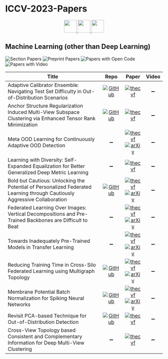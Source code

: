 # ICCV-2023-Papers

<div align="center">
    <a href="https://github.com/DmitryRyumin/ICCV-2023-Papers/blob/main/sections/efficient-and-scalable-vision.md">
        <img src="https://cdn.jsdelivr.net/gh/DmitryRyumin/NewEraAI-Papers@main/images/left.svg" width="40" />
    </a>
    <a href="https://github.com/DmitryRyumin/ICCV-2023-Papers/">
        <img src="https://cdn.jsdelivr.net/gh/DmitryRyumin/NewEraAI-Papers@main/images/home.svg" width="40" />
    </a>
    <a href="https://github.com/DmitryRyumin/ICCV-2023-Papers/blob/main/sections/document-analysis-and-understanding.md">
        <img src="https://cdn.jsdelivr.net/gh/DmitryRyumin/NewEraAI-Papers@main/images/right.svg" width="40" />
    </a>
</div>

## Machine Learning (other than Deep Learning)

![Section Papers](https://img.shields.io/badge/Section%20Papers-11-42BA16) ![Preprint Papers](https://img.shields.io/badge/Preprint%20Papers-6-b31b1b) ![Papers with Open Code](https://img.shields.io/badge/Papers%20with%20Open%20Code-6-1D7FBF) ![Papers with Video](https://img.shields.io/badge/Papers%20with%20Video-0-FF0000)

| **Title** | **Repo** | **Paper** | **Video** |
|-----------|:--------:|:---------:|:---------:|
| Adaptive Calibrator Ensemble: Navigating Test Set Difficulty in Out-of-Distribution Scenarios | [![GitHub](https://img.shields.io/github/stars/insysgroup/Adaptive-Calibrator-Ensemble)](https://github.com/insysgroup/Adaptive-Calibrator-Ensemble) | [![thecvf](https://img.shields.io/badge/pdf-thecvf-7395C5.svg)](https://openaccess.thecvf.com/content/ICCV2023/papers/Zou_Adaptive_Calibrator_Ensemble_Navigating_Test_Set_Difficulty_in_Out-of-Distribution_Scenarios_ICCV_2023_paper.pdf) | :heavy_minus_sign: |
| Anchor Structure Regularization Induced Multi-View Subspace Clustering via Enhanced Tensor Rank Minimization | [![GitHub](https://img.shields.io/github/stars/smallsky-jjt/ASR-ETR)](https://github.com/smallsky-jjt/ASR-ETR)  | [![thecvf](https://img.shields.io/badge/pdf-thecvf-7395C5.svg)](https://openaccess.thecvf.com/content/ICCV2023/papers/Ji_Anchor_Structure_Regularization_Induced_Multi-view_Subspace_Clustering_via_Enhanced_Tensor_ICCV_2023_paper.pdf) | :heavy_minus_sign: |
| Meta OOD Learning for Continuously Adaptive OOD Detection | :heavy_minus_sign: | [![thecvf](https://img.shields.io/badge/pdf-thecvf-7395C5.svg)](https://openaccess.thecvf.com/content/ICCV2023/papers/Wu_Meta_OOD_Learning_For_Continuously_Adaptive_OOD_Detection_ICCV_2023_paper.pdf) <br /> [![arXiv](https://img.shields.io/badge/arXiv-2309.11705-b31b1b.svg)](https://arxiv.org/abs/2309.11705) | :heavy_minus_sign: |
| Learning with Diversity: Self-Expanded Equalization for Better Generalized Deep Metric Learning | :heavy_minus_sign: | [![thecvf](https://img.shields.io/badge/pdf-thecvf-7395C5.svg)](https://openaccess.thecvf.com/content/ICCV2023/papers/Yan_Learning_with_Diversity_Self-Expanded_Equalization_for_Better_Generalized_Deep_Metric_ICCV_2023_paper.pdf) | :heavy_minus_sign: |
| Bold but Cautious: Unlocking the Potential of Personalized Federated Learning through Cautiously Aggressive Collaboration | [![GitHub](https://img.shields.io/github/stars/kxzxvbk/Fling)](https://github.com/kxzxvbk/Fling) | [![thecvf](https://img.shields.io/badge/pdf-thecvf-7395C5.svg)](https://openaccess.thecvf.com/content/ICCV2023/papers/Wu_Bold_but_Cautious_Unlocking_the_Potential_of_Personalized_Federated_Learning_ICCV_2023_paper.pdf) <br /> [![arXiv](https://img.shields.io/badge/arXiv-2309.11103-b31b1b.svg)](https://arxiv.org/abs/2309.11103) | :heavy_minus_sign: |
| Federated Learning Over Images: Vertical Decompositions and Pre-Trained Backbones are Difficult to Beat | :heavy_minus_sign: | [![thecvf](https://img.shields.io/badge/pdf-thecvf-7395C5.svg)](https://openaccess.thecvf.com/content/ICCV2023/papers/Hu_Federated_Learning_Over_Images_Vertical_Decompositions_and_Pre-Trained_Backbones_Are_ICCV_2023_paper.pdf) <br /> [![arXiv](https://img.shields.io/badge/arXiv-2309.03237-b31b1b.svg)](https://arxiv.org/abs/2309.03237) | :heavy_minus_sign: |
| Towards Inadequately Pre-Trained Models in Transfer Learning | :heavy_minus_sign: | [![thecvf](https://img.shields.io/badge/pdf-thecvf-7395C5.svg)](https://openaccess.thecvf.com/content/ICCV2023/papers/Deng_Towards_Inadequately_Pre-trained_Models_in_Transfer_Learning_ICCV_2023_paper.pdf) <br /> [![arXiv](https://img.shields.io/badge/arXiv-2203.04668-b31b1b.svg)](https://arxiv.org/abs/2203.04668) | :heavy_minus_sign: |
| Reducing Training Time in Cross-Silo Federated Learning using Multigraph Topology | [![GitHub](https://img.shields.io/github/stars/aioz-ai/MultigraphFL)](https://github.com/aioz-ai/MultigraphFL) | [![thecvf](https://img.shields.io/badge/pdf-thecvf-7395C5.svg)](https://openaccess.thecvf.com/content/ICCV2023/papers/Do_Reducing_Training_Time_in_Cross-Silo_Federated_Learning_Using_Multigraph_Topology_ICCV_2023_paper.pdf) <br /> [![arXiv](https://img.shields.io/badge/arXiv-2207.09657-b31b1b.svg)](https://arxiv.org/abs/2207.09657) | :heavy_minus_sign: |
| Membrane Potential Batch Normalization for Spiking Neural Networks | [![GitHub](https://img.shields.io/github/stars/yfguo91/MPBN)](https://github.com/yfguo91/MPBN) | [![thecvf](https://img.shields.io/badge/pdf-thecvf-7395C5.svg)](https://openaccess.thecvf.com/content/ICCV2023/papers/Guo_Membrane_Potential_Batch_Normalization_for_Spiking_Neural_Networks_ICCV_2023_paper.pdf) <br /> [![arXiv](https://img.shields.io/badge/arXiv-2308.08359-b31b1b.svg)](https://arxiv.org/abs/2308.08359) | :heavy_minus_sign: |
| Revisit PCA-based Technique for Out-of-Distribution Detection | [![GitHub](https://img.shields.io/github/stars/SYSU-MIA-GROUP/pca-based-out-of-distribution-detection)](https://github.com/SYSU-MIA-GROUP/pca-based-out-of-distribution-detection) | [![thecvf](https://img.shields.io/badge/pdf-thecvf-7395C5.svg)](https://openaccess.thecvf.com/content/ICCV2023/papers/Guan_Revisit_PCA-based_Technique_for_Out-of-Distribution_Detection_ICCV_2023_paper.pdf) | :heavy_minus_sign: |
| Cross-View Topology based Consistent and Complementary Information for Deep Multi-View Clustering | :heavy_minus_sign: | [![thecvf](https://img.shields.io/badge/pdf-thecvf-7395C5.svg)](https://openaccess.thecvf.com/content/ICCV2023/papers/Dong_Cross-view_Topology_Based_Consistent_and_Complementary_Information_for_Deep_Multi-view_ICCV_2023_paper.pdf) | :heavy_minus_sign: |
